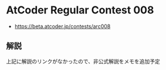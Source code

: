 # AtCoder Regular Contest 008
- <https://beta.atcoder.jp/contests/arc008>

## 解説
上記に解説のリンクがなかったので、非公式解説をメモを追加予定
